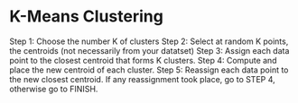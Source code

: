 # K-Means Clustering

Step 1: Choose the number K of clusters
Step 2: Select at random K points, the centroids (not necessarily from your datatset)
Step 3: Assign each data point to the closest centroid that forms K clusters.
Step 4: Compute and place the new centroid of each cluster.
Step 5: Reassign each data point to the new closest centroid. If any reassignment took place, go to STEP 4, otherwise go to FINISH.